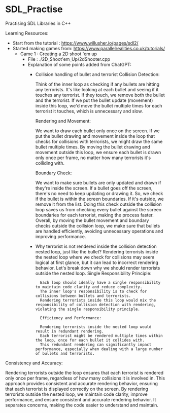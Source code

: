 # SDL_Practise
Practising SDL Libraries in C++

Learning Resources:
- Start from the tutorial : https://www.willusher.io/pages/sdl2/
- Started making games from: https://www.parallelrealities.co.uk/tutorials/
    - Game 1 : Creating a 2D shoot 'em up
        - File : ./2D_Shoot'em_Up/2dShooter.cpp
        - Explanation of some points added from ChatGPT:
            - Collision handling of bullet and terrorist
                Collision Detection:

                Think of the inner loop as checking if any bullets are hitting any terrorists.
                It's like looking at each bullet and seeing if it touches any terrorist.
                If they touch, we remove both the bullet and the terrorist.
                If we put the bullet update (movement) inside this loop, we'd move the bullet multiple times for each terrorist it touches, which is unnecessary and slow.
              
                Rendering and Movement:
                
                We want to draw each bullet only once on the screen.
                If we put the bullet drawing and movement inside the loop that checks for collisions with terrorists, we might draw the same bullet multiple times.
                By moving the bullet drawing and movement outside this loop, we ensure each bullet is drawn only once per frame, no matter how many terrorists it's colliding with.
              
                Boundary Check:
                
                We want to make sure bullets are only updated and drawn if they're inside the screen.
                If a bullet goes off the screen, there's no need to keep updating or drawing it.
                So, we check if the bullet is within the screen boundaries.
                If it's outside, we remove it from the list.
                Doing this check outside the collision loop saves us from checking every bullet against the screen boundaries for each terrorist, making the process faster.
                Overall, by moving the bullet movement and boundary checks outside the collision loop, we make sure that bullets are handled efficiently, avoiding unnecessary operations and improving performance.

            - Why terrorist is not rendered inside the collision detection nested loop, just like the bullet?
                  Rendering terrorists inside the nested loop where we check for collisions may seem logical at first glance, but it can lead to incorrect rendering behavior. Let's break down why we should render terrorists outside the nested loop.
              Single Responsibility Principle:

                    Each loop should ideally have a single responsibility to maintain code clarity and reduce complexity.
                    The inner loop's responsibility is to check for collisions between bullets and terrorists.
                    Rendering terrorists inside this loop would mix the responsibility of collision detection with rendering, violating the single responsibility principle.
              
                    Efficiency and Performance:
                    
                    Rendering terrorists inside the nested loop would result in redundant rendering.
                    Each terrorist might be rendered multiple times within the loop, once for each bullet it collides with.
                    This redundant rendering can significantly impact performance, especially when dealing with a large number of bullets and terrorists.
Consistency and Accuracy:

Rendering terrorists outside the loop ensures that each terrorist is rendered only once per frame, regardless of how many collisions it is involved in.
This approach provides consistent and accurate rendering behavior, ensuring that each terrorist is displayed correctly on the screen.
By rendering terrorists outside the nested loop, we maintain code clarity, improve performance, and ensure consistent and accurate rendering behavior. It separates concerns, making the code easier to understand and maintain.
